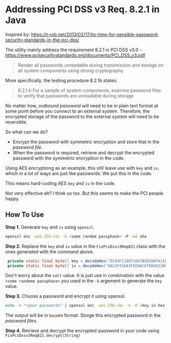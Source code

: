 Addressing PCI DSS v3 Req. 8.2.1 in Java
========================================

Inspired by: https://t-rob.net/2013/02/17/its-time-for-sensible-password-security-standards-in-the-pci-dss/

The utility mainly address the requirement 8.2.1 in PCI DSS v3.0 - https://www.pcisecuritystandards.org/documents/PCI_DSS_v3.pdf

> Render all passwords unreadable during transmission and storage on all system components using strong cryptography

More specifically, the testing procedure 8.2.1b states:

> 8.2.1.b For a sample of system components, examine password files to verify that passwords are unreadable during storage

No matter how, _outbound password_ will need to be in plain text format at some point before you connect to an external system. Therefore, the encrypted storage of the password to the external system will need to be reversible.

So what can we do?
* Encrypt the password with symmetric encryption and store that in the _password file_.
* When the password is required, retrieve and decrypt the encrypted password with the symmetric encryption in the code.

Using AES encryptiong as an example, this still leave use with `key` and `iv`, which in a lot of ways are just like passwords. We put this in the code.

This means hard-coding AES `key` and `iv` in the code.

Not very effective eh? I think so too. But this seems to make the PCI people happy.

How To Use
----------
**Step 1.** Generate `key` and `iv` using `openssl`.

```sh
openssl enc -aes-256-cbc -k <some random passphase> -P -md sha
```

**Step 2.** Replace the `key` and `iv` value in the `FixPciDssv3Req821` class with the ones generated with the command above. 

```java
 private static final byte[] key = decodeHex("DC84F118EF16A7B1D586FA15D4D3F659EFD19C3FBC010CE14A2D7B20E24BEDD0");
 private static final byte[] iv = decodeHex("0AC2F416A3FEEA8CEFB8492200B953C9");
```

Don't worry about the `salt` value. It is just use in combination with the value `<some randome passphase>` you used in the `-k` argement to generate the `key` value.

**Step 3.** Choose a password and encrypt it using openssl.

```sh
echo -n "<your password>" | openssl enc -aes-256-cbc -e -K <key in hex tring format> -iv <salt in hex string format> -a
```

The output will be in `base64` format. Storge this encrypted password in the _password files_.

**Step 4.** Retrieve and decrypt the encrypted-password in your code using `FixPciDssv3Req821.decrypt(String)`

